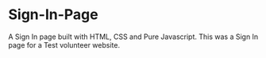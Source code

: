 # Sign-In-Page
A Sign In page built with HTML, CSS and Pure Javascript.
This was a Sign In page for a Test volunteer website.
